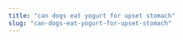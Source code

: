 ```yaml
---
title: "can dogs eat yogurt for upset stomach"
slug: "can-dogs-eat-yogurt-for-upset-stomach"
---
```


